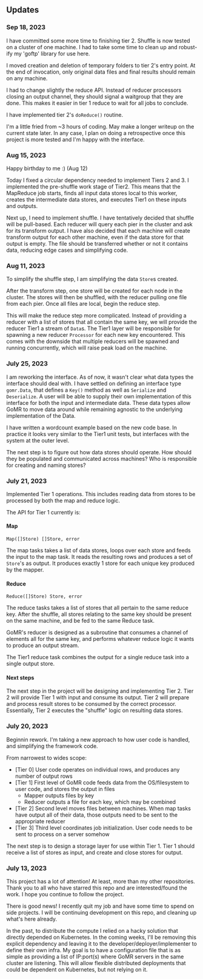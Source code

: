 ## Updates

### Sep 18, 2023
I have committed some more time to finishing tier 2.
Shuffle is now tested on a cluster of one machine.
I had to take some time to clean up and robust-ify my 'goftp' library for use here.

I moved creation and deletion of temporary folders to tier 2's entry point.
At the end of invocation, only original data files and final results should remain on any machine.

I had to change slightly the reduce API.
Instead of reducer processors closing an output channel, they should signal a waitgroup that they are done.
This makes it easier in tier 1 reduce to wait for all jobs to conclude.

I have implemented tier 2's `doReduce()` routine.

I'm a little fried from ~3 hours of coding.
May make a longer writeup on the current state later.
In any case, I plan on doing a retrospective once this project is more tested and I'm happy with the interface.

### Aug 15, 2023
Happy birthday to me :) (Aug 12)

Today I fixed a circular dependency needed to implement Tiers 2 and 3.
I implemented the pre-shuffle work stage of Tier2.
This means that the MapReduce job starts, finds all input data stores local to this worker, creates the intermediate data stores, and executes Tier1 on these inputs and outputs.

Next up, I need to implement shuffle.
I have tentatively decided that shuffle will be pull-based.
Each reducer will query each pier in the cluster and ask for its transform output.
I have also decided that each machine will create transform output for each other machine, even if the data store for that output is empty.
The file should be transferred whether or not it contains data, reducing edge cases and simplifying code.

### Aug 11, 2023

To simplify the shuffle step, I am simplifying the data `Store`s created.

After the transform step, one store will be created for each node in the cluster.
The stores will then be shuffled, with the reducer pulling one file from each pier.
Once all files are local, begin the reduce step.

This will make the reduce step more complicated.
Instead of providing a reducer with a list of stores that all contain the same key, we will provide the reducer Tier1
a stream of `Data`s.
The Tier1 layer will be responsible for spawning a new reducer `Processor` for each new key encountered.
This comes with the downside that multiple reducers will be spawned and running concurrently, which will raise
peak load on the machine.

### July 25, 2023

I am reworking the interface.
As of now, it wasn't clear what data types the interface should deal with.
I have settled on defining an interface type `gomr.Data`, that defines a `Key()` method as well as `Serialize` and `Deserialize`.
A user will be able to supply their own implementation of this interface for both the input and intermediate data.
These data types allow GoMR to move data around while remaining agnostic to the underlying implementation of the Data.

I have written a wordcount example based on the new code base.
In practice it looks very similar to the Tier1 unit tests, but interfaces with the system at the outer level.

The next step is to figure out how data stores should operate.
How should they be populated and communicated across machines?
Who is responsible for creating and naming stores?

### July 21, 2023

Implemented Tier 1 operations.
This includes reading data from stores to be processed by both the map and reduce logic.

The API for Tier 1 currently is:

#### Map

`Map([]Store) []Store, error`

The map tasks takes a list of data stores, loops over each store and feeds the input to the map task.
It reads the resulting rows and produces a set of `Store`'s as output.
It produces exactly 1 store for each unique key produced by the mapper.

#### Reduce
`Reduce([]Store) Store, error`

The reduce tasks takes a list of stores that all pertain to the same reduce key.
After the shuffle, all stores relating to the same key should be present on the same machine, and be fed to the same Reduce task.

GoMR's reducer is designed as a subroutine that consumes a channel of elements all for the same key, and performs whatever reduce logic it wants to produce an output stream.

The Tier1 reduce task combines the output for a single reduce task into a single output store.

#### Next steps

The next step in the project will be designing and implementing Tier 2.
Tier 2 will provide Tier 1 with input and consume its output.
Tier 2 will prepare and process result stores to be consumed by the correct processor.
Essentially, Tier 2 executes the "shuffle" logic on resulting data stores.

### July 20, 2023

Beginnin rework.
I'm taking a new approach to how user code is handled, and simplifying the framework code.

From narrowest to wides scope:
- [Tier 0] User code operates on individual rows, and produces any number of output rows
- [Tier 1] First level of GoMR code feeds data from the OS/filesystem to user code, and stores the output in files
  - Mapper outputs files by key
  - Reducer outputs a file for each key, which may be combined
- [Tier 2] Second level moves files between machines. When map tasks have output all of their data, those outputs need to be sent to the appropriate reducer
- [Tier 3] Third level coordinates job initialization. User code needs to be sent to process on a server somehow

The next step is to design a storage layer for use within Tier 1.
Tier 1 should receive a list of stores as input, and create and close stores for output.

### July 13, 2023

This project has a lot of attention! At least, more than my other repositories.
Thank you to all who have starred this repo and are interested/found the work.
I hope you continue to follow the project.

There is good news! I recently quit my job and have some time to spend on side projects.
I will be continuing development on this repo, and cleaning up what's here already.

In the past, to distribute the compute I relied on a hacky solution that directly depended on Kubernetes.
In the coming weeks, I'll be removing this explicit dependency and leaving it to the developer/deployer/implementer to define their own infra.
My goal is to have a configuration file that is as simple as providing a list of IP:port(s) where GoMR servers in the same cluster are listening.
This will allow flexible distributed deployments that could be dependent on Kubernetes, but not relying on it.
